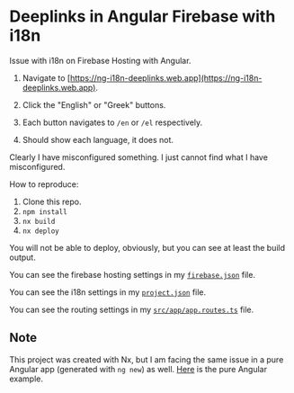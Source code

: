 # Deeplinks in Angular Firebase with i18n

Issue with i18n on Firebase Hosting with Angular.

1. Navigate to [https://ng-i18n-deeplinks.web.app](https://ng-i18n-deeplinks.web.app).

2. Click the "English" or "Greek" buttons.

3. Each button navigates to `/en` or `/el` respectively.

4. Should show each language, it does not.

Clearly I have misconfigured something. I just cannot find what I have misconfigured.

How to reproduce:

1. Clone this repo.
2. `npm install`
3. `nx build`
4. `nx deploy`

You will not be able to deploy, obviously, but you can see at least the build output.

You can see the firebase hosting settings in my [`firebase.json`](firebase.json) file.

You can see the i18n settings in my [`project.json`](project.json) file.

You can see the routing settings in my [`src/app/app.routes.ts`](src/app/app.routes.ts) file.

## Note

This project was created with Nx, but I am facing the same issue in a pure Angular app (generated with `ng new`) as well. [Here](https://github.com/mandarini/ng-deeplinks-i18n) is the pure Angular example.
